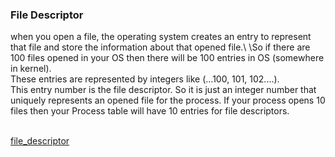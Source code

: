 ### File Descriptor
when you open a file, the operating system creates an entry to represent that file
and store the information about that opened file.\ 
\So if there are 100 files opened
in your OS then there will be 100 entries in OS (somewhere in kernel).\
These entries are represented by integers like (...100, 101, 102....).\
This entry number is the file descriptor. So it is just an integer number
that uniquely represents an opened file for the process. If your process
opens 10 files then your Process table will have 10 entries for file descriptors.

\
[file_descriptor](/file%20descriptors/fd_h.md)

